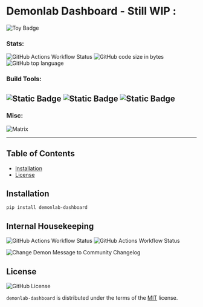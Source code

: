 # Demonlab Dashboard  - Still WIP :
![Toy Badge](https://img.shields.io/badge/project%20type-toy-blue)

### Stats: 
![GitHub Actions Workflow Status](https://img.shields.io/github/actions/workflow/status/mikeybob/demonlab-dashboard/github_workflows_ci.yml?style=for-the-badge&color=darkgreen) ![GitHub code size in bytes](https://img.shields.io/github/languages/code-size/mikeybob/demonlab-dashboard?style=for-the-badge&color=firebrick) ![GitHub top language](https://img.shields.io/github/languages/top/mikeybob/demonlab-dashboard?style=for-the-badge&logo=python&logoColor=darkblue&logoSize=auto&color=darkblue)




### Build Tools:
![Static Badge](https://img.shields.io/badge/black-black?style=for-the-badge&label=code-style&color=black) ![Static Badge](https://img.shields.io/badge/isort-black?style=for-the-badge&label=imports&labelColor=orangered&color=darkblue) ![Static Badge](https://img.shields.io/badge/Hatch-blue?style=for-the-badge&logo=egghead&labelColor=black&color=royalblue)
----
### Misc:
![Matrix](https://img.shields.io/matrix/gitdev%3Ademonlab.net?server_fqdn=demonlab.net&style=for-the-badge&logo=matrix&logoColor=black&logoSize=auto&label=demonlab&labelColor=red) 

-----

## Table of Contents

- [Installation](#installation)
- [License](#license)

## Installation

```console
pip install demonlab-dashboard
```
## Internal Housekeeping

![GitHub Actions Workflow Status](https://img.shields.io/github/actions/workflow/status/mikeybob/demonlab-dashboard/issue-metrics.yml?style=for-the-badge&label=Issue%20Metrics%20Monthly&color=darkgreen) ![GitHub Actions Workflow Status](https://img.shields.io/github/actions/workflow/status/mikeybob/demonlab-dashboard/issue-metrics-mtd.yml?style=for-the-badge&label=Issue%20Metrics%20Month%20To%20Date&color=darkgreen) 

![Change Demon Message to Community Changelog](https://github.com/mikeybob/demonlab-dashboard/actions/workflows/mtx_msg.yml/badge.svg)



## License
![GitHub License](https://img.shields.io/github/license/mikeybob/demonlab-dashboard?style=for-the-badge&color=royalblue)

`demonlab-dashboard` is distributed under the terms of the [MIT](https://spdx.org/licenses/MIT.html) license.
